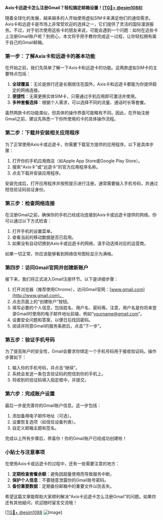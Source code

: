 **Axis卡远遊卡怎么注册Gmail？轻松搞定邮箱设置！[[TG💪+ @esim1088](https://t.me/s/esim1088)]**

随着全球化的发展，越来越多的人开始使用虚拟SIM卡来满足他们的通信需求。Axis卡和远遊卡是市场上非常受欢迎的选择之一，它们提供了灵活的国际漫游服务。不过，对于初次使用这些卡的朋友来说，可能会遇到一个问题：如何在这些卡上注册Gmail账户呢？别担心，本文将手把手教你完成这一过程，让你轻松拥有属于自己的Gmail邮箱。

### **第一步：了解Axis卡和远遊卡的基本功能**

在开始之前，我们先简单了解一下Axis卡和远遊卡的功能。这两款虚拟SIM卡的主要特点包括：

1. **全球覆盖**：无论是旅行还是长期居住在国外，Axis卡和远遊卡都能为你提供稳定的网络连接。
2. **便捷性**：无需更换实体SIM卡，只需通过手机应用即可激活并使用。
3. **多种套餐选择**：根据个人需求，可以选择不同的流量、通话时长等套餐。

虽然两款卡的功能类似，但具体的操作界面可能略有不同。因此，在开始注册Gmail之前，建议先熟悉一下你所使用的卡的具体操作流程。

### **第二步：下载并安装相关应用程序**

为了正常使用Axis卡或远遊卡，你需要下载官方提供的应用程序。以下是具体步骤：

1. 打开你的手机应用商店（如Apple App Store或Google Play Store）。
2. 搜索“Axis卡”或“远遊卡”的官方应用程序名称。
3. 点击下载并安装应用程序。

安装完成后，打开应用程序并按照提示进行注册。通常需要输入手机号码，并通过短信验证码验证身份。

### **第三步：检查网络连接**

在注册Gmail之前，确保你的手机已经成功连接到Axis卡或远遊卡提供的网络。你可以通过以下方式检查：

1. 打开手机的设置菜单。
2. 查看当前的移动数据是否已启用。
3. 如果没有自动切换到Axis卡或远遊卡的网络，请手动选择对应的运营商。

如果一切正常，你应该能够看到网络信号图标显示为满格。

### **第四步：访问Gmail官网并创建新账户**

接下来，我们将正式进入Gmail注册环节。以下是详细步骤：

1. 打开浏览器（推荐使用Chrome），访问Gmail官网：[www.gmail.com](http://www.gmail.com)。
2. 点击页面上的“创建账户”按钮。
3. 填写必要的个人信息，包括姓名、用户名、密码等。注意，用户名是你将来登录Gmail时使用的电子邮件地址前缀，例如“yourname@gmail.com”。
4. 设置安全问题和答案，以便日后找回密码。
5. 阅读并同意Gmail的服务条款后，点击“下一步”。

### **第五步：验证手机号码**

为了提高账户的安全性，Gmail会要求你绑定一个手机号码用于接收验证码。操作步骤如下：

1. 输入你的手机号码，并点击“继续”。
2. 系统会发送一条包含验证码的短信到你的手机上。
3. 将收到的验证码填入指定框中，并提交。

### **第六步：完成账户设置**

最后一步是完善你的Gmail账户信息。这一步包括：

1. 添加备用电子邮件地址（可选）。
2. 设置恢复选项（如信任设备列表）。
3. 自定义邮箱主题和签名。

完成以上所有步骤后，恭喜你！你的Gmail账户已经成功创建啦！

### **小贴士与注意事项**

在使用Axis卡或远遊卡的过程中，还有一些需要注意的地方：

1. **定期检查套餐余额**：避免因超量使用而导致服务中断。
2. **保护个人信息**：不要随意泄露你的Gmail账号密码。
3. **备份重要数据**：定期备份邮箱中的重要文件以防丢失。

希望这篇文章能帮助大家顺利解决“Axis卡远遊卡怎么注册Gmail”的问题。如果你还有其他疑问，欢迎随时留言交流哦！

[[TG💪+ @esim1088](https://t.me/s/esim1088) ![Image](https://i.postimg.cc/4NQfJmqS/Snipaste-2025-05-13-00-14-12.png)]